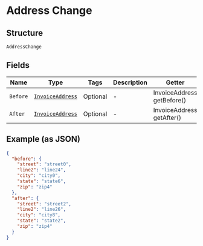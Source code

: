 
# Address Change

## Structure

`AddressChange`

## Fields

| Name | Type | Tags | Description | Getter | Setter |
|  --- | --- | --- | --- | --- | --- |
| `Before` | [`InvoiceAddress`](../../doc/models/invoice-address.md) | Optional | - | InvoiceAddress getBefore() | setBefore(InvoiceAddress before) |
| `After` | [`InvoiceAddress`](../../doc/models/invoice-address.md) | Optional | - | InvoiceAddress getAfter() | setAfter(InvoiceAddress after) |

## Example (as JSON)

```json
{
  "before": {
    "street": "street0",
    "line2": "line24",
    "city": "city0",
    "state": "state6",
    "zip": "zip4"
  },
  "after": {
    "street": "street2",
    "line2": "line26",
    "city": "city8",
    "state": "state2",
    "zip": "zip4"
  }
}
```

